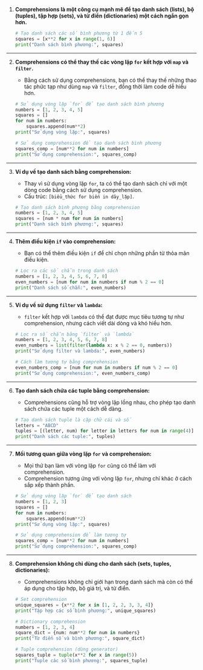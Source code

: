 1. **Comprehensions là một công cụ mạnh mẽ để tạo danh sách (lists), bộ (tuples), tập hợp (sets), và từ điển (dictionaries) một cách ngắn gọn hơn.**
   ```python
   # Tạo danh sách các số bình phương từ 1 đến 5
   squares = [x**2 for x in range(1, 6)]
   print("Danh sách bình phương:", squares)
   ```

---

2. **Comprehensions có thể thay thế các vòng lặp `for` kết hợp với `map` và `filter`.**

   - Bằng cách sử dụng comprehensions, bạn có thể thay thế những thao tác phức tạp như dùng `map` và `filter`, đồng thời làm code dễ hiểu hơn.

   ```python
   # Sử dụng vòng lặp `for` để tạo danh sách bình phương
   numbers = [1, 2, 3, 4, 5]
   squares = []
   for num in numbers:
       squares.append(num**2)
   print("Sử dụng vòng lặp:", squares)

   # Sử dụng comprehension để tạo danh sách bình phương
   squares_comp = [num**2 for num in numbers]
   print("Sử dụng comprehension:", squares_comp)
   ```

---

3. **Ví dụ về tạo danh sách bằng comprehension:**

   - Thay vì sử dụng vòng lặp `for`, ta có thể tạo danh sách chỉ với một dòng code bằng cách sử dụng comprehension. 
   - Cấu trúc: `[biểu_thức for biến in dãy_lặp]`.

   ```python
   # Tạo danh sách bình phương bằng comprehension
   numbers = [1, 2, 3, 4, 5]
   squares = [num * num for num in numbers]
   print("Danh sách bình phương:", squares)
   ```

---

4. **Thêm điều kiện `if` vào comprehension:**

   - Bạn có thể thêm điều kiện `if` để chỉ chọn những phần tử thỏa mãn điều kiện.

   ```python
   # Lọc ra các số chẵn trong danh sách
   numbers = [1, 2, 3, 4, 5, 6, 7, 8]
   even_numbers = [num for num in numbers if num % 2 == 0]
   print("Danh sách số chẵn:", even_numbers)
   ```

---

5. **Ví dụ về sử dụng `filter` và `lambda`:**

   - `filter` kết hợp với `lambda` có thể đạt được mục tiêu tương tự như comprehension, nhưng cách viết dài dòng và khó hiểu hơn.

   ```python
   # Lọc ra số chẵn bằng `filter` và `lambda`
   numbers = [1, 2, 3, 4, 5, 6, 7, 8]
   even_numbers = list(filter(lambda x: x % 2 == 0, numbers))
   print("Sử dụng filter và lambda:", even_numbers)

   # Cách làm tương tự bằng comprehension
   even_numbers_comp = [num for num in numbers if num % 2 == 0]
   print("Sử dụng comprehension:", even_numbers_comp)
   ```

---

6. **Tạo danh sách chứa các tuple bằng comprehension:**

   - Comprehensions cũng hỗ trợ vòng lặp lồng nhau, cho phép tạo danh sách chứa các tuple một cách dễ dàng.

   ```python
   # Tạo danh sách tuple là cặp chữ cái và số
   letters = "ABCD"
   tuples = [(letter, num) for letter in letters for num in range(4)]
   print("Danh sách các tuple:", tuples)
   ```

---

7. **Mối tương quan giữa vòng lặp `for` và comprehension:**

   - Mọi thứ bạn làm với vòng lặp `for` cũng có thể làm với comprehension. 
   - Comprehension tương ứng với vòng lặp `for`, nhưng chỉ khác ở cách sắp xếp thành phần.

   ```python
   # Sử dụng vòng lặp `for` để tạo danh sách
   numbers = [1, 2, 3]
   squares = []
   for num in numbers:
       squares.append(num**2)
   print("Sử dụng vòng lặp:", squares)

   # Sử dụng comprehension để làm tương tự
   squares_comp = [num**2 for num in numbers]
   print("Sử dụng comprehension:", squares_comp)
   ```

---

8. **Comprehension không chỉ dùng cho danh sách (sets, tuples, dictionaries):**

   - Comprehensions không chỉ giới hạn trong danh sách mà còn có thể áp dụng cho tập hợp, bộ giá trị, và từ điển.

   ```python
   # Set comprehension
   unique_squares = {x**2 for x in [1, 2, 2, 3, 3, 4]}
   print("Tập hợp các số bình phương:", unique_squares)

   # Dictionary comprehension
   numbers = [1, 2, 3, 4]
   square_dict = {num: num**2 for num in numbers}
   print("Từ điển số và bình phương:", square_dict)

   # Tuple comprehension (dùng generator)
   squares_tuple = tuple(x**2 for x in range(5))
   print("Tuple các số bình phương:", squares_tuple)
   ```
